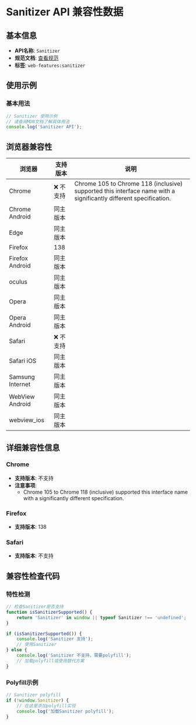 # Sanitizer API 兼容性数据

## 基本信息

- **API名称**: `Sanitizer`
- **规范文档**: [查看规范](https://wicg.github.io/sanitizer-api/#sanitizer)
- **标签**: `web-features:sanitizer`

## 使用示例

### 基本用法

```javascript
// Sanitizer 使用示例
// 请查阅MDN文档了解具体用法
console.log('Sanitizer API');
```

## 浏览器兼容性

| 浏览器 | 支持版本 | 说明 |
|--------|----------|------|
| Chrome | ❌ 不支持 | Chrome 105 to Chrome 118 (inclusive) supported this interface name with a significantly different specification. |
| Chrome Android | 同主版本 |  |
| Edge | 同主版本 |  |
| Firefox | 138 |  |
| Firefox Android | 同主版本 |  |
| oculus | 同主版本 |  |
| Opera | 同主版本 |  |
| Opera Android | 同主版本 |  |
| Safari | ❌ 不支持 |  |
| Safari iOS | 同主版本 |  |
| Samsung Internet | 同主版本 |  |
| WebView Android | 同主版本 |  |
| webview_ios | 同主版本 |  |

## 详细兼容性信息

### Chrome

- **支持版本**: 不支持
- **注意事项**:
  - Chrome 105 to Chrome 118 (inclusive) supported this interface name with a significantly different specification.

### Firefox

- **支持版本**: 138

### Safari

- **支持版本**: 不支持

## 兼容性检查代码

### 特性检测

```javascript
// 检查Sanitizer是否支持
function isSanitizerSupported() {
    return 'Sanitizer' in window || typeof Sanitizer !== 'undefined';
}

if (isSanitizerSupported()) {
    console.log('Sanitizer 支持');
    // 使用Sanitizer
} else {
    console.log('Sanitizer 不支持，需要polyfill');
    // 加载polyfill或使用替代方案
}
```

### Polyfill示例

```javascript
// Sanitizer polyfill
if (!window.Sanitizer) {
    // 在这里添加polyfill实现
    console.log('加载Sanitizer polyfill');
}
```

